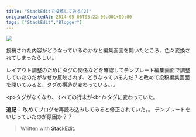 ```yaml
---
title: "StackEditで投稿してみる(2)"
originalCreatedAt: 2014-05-06T03:22:00.001+09:00
tags: ["StackEdit","Blogger"]
---
```

[![](http://3.bp.blogspot.com/-mh9tel09olk/U2i7G93YPJI/AAAAAAAAMvQ/47PTRDs7jSg/s320/2014-05-06+14.00.42.png)](http://3.bp.blogspot.com/-mh9tel09olk/U2i7G93YPJI/AAAAAAAAMvQ/47PTRDs7jSg/s1600/2014-05-06+14.00.42.png)

投稿された内容がどうなっているのかなと編集画面を開いたところ、色々変換されてしまったらしい。

レイアウト調整のためにタグの関係などを確認してテンプレート編集画面で調整していたのだがなぜか反映されず、どうなっているんだ？と改めて投稿編集画面を開いてみると、タグの構造が変わっている。。。

&lt;p&gt;タグがなくなり、すべての行末が&lt;br /&gt;タグに変わっていた。

**追記：**
改めてブログを再読み込みしてみると修正されていた。。
テンプレートをいじっていたのが原因か？？

> Written with [StackEdit](https://stackedit.io/).
<!--more-->
